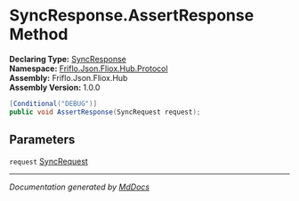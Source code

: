 ﻿<!--  
  <auto-generated>   
    The contents of this file were generated by a tool.  
    Changes to this file may be list if the file is regenerated  
  </auto-generated>   
-->

# SyncResponse.AssertResponse Method

**Declaring Type:** [SyncResponse](../index.md)  
**Namespace:** [Friflo.Json.Fliox.Hub.Protocol](../../index.md)  
**Assembly:** Friflo.Json.Fliox.Hub  
**Assembly Version:** 1.0.0

```csharp
[Conditional("DEBUG")]
public void AssertResponse(SyncRequest request);
```

## Parameters

`request`  [SyncRequest](../../SyncRequest/index.md)

___

*Documentation generated by [MdDocs](https://github.com/ap0llo/mddocs)*
